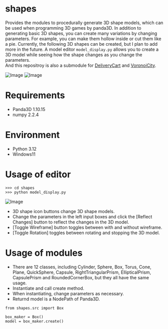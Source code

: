 # shapes

Provides the modules to procedurally generate 3D shape models, which can be used when programming 3D games by panda3D.
In addition to generating basic 3D shapes, you can create many variations by changing parameters.
For example, you can make them hollow inside or cut them like a pie.
Currently, the following 3D shapes can be created, but I plan to add more in the future. 
A model editor `model_display.py` allows you to create a 3D model while seeing how the shape changes as you change the parameters.  
And this repositroy is also a submodule for [DeliveryCart](https://github.com/taKana671/DeliveryCart) and [VoronoiCity](https://github.com/taKana671/VoronoiCity).

![Image](https://github.com/user-attachments/assets/b4db70b2-81be-4556-b81d-2f1c36a9ffde)
![Image](https://github.com/user-attachments/assets/40ca644a-a478-467d-9f72-1ca3e32b4fc2)


# Requirements
* Panda3D 1.10.15
* numpy 2.2.4

# Environment
* Python 3.12
* Windows11

# Usage of editor

```
>>> cd shapes
>>> python model_display.py
```

![Image](https://github.com/user-attachments/assets/f0ca5f64-3fab-4d1e-8802-c4eb55fae32e)

* 3D shape icon buttons change 3D shape models.
* Change the parameters in the left input boxes and click the [Reflect Changes] button to reflect the changes in the 3D model.
* [Toggle Wireframe] button toggles between with and without wireframe.
* [Toggle Rotation] toggles between rotating and stopping the 3D model.

# Usage of modules

* There are 12 classes, including Cylinder, Sphere, Box, Torus, Cone, Plane, QuickSphere, Capsule, RightTriangularPrism, EllipticalPrism, CapsulePrism and RoundedCornerBox, but they all have the same usage.
* Instantiate and call create method.
* When instantiating, change parameters as necessary.
* Returnd model is a NodePath of Panda3D.
```
from shapes.src import Box

box_maker = Box()
model = box_maker.create() 
```





